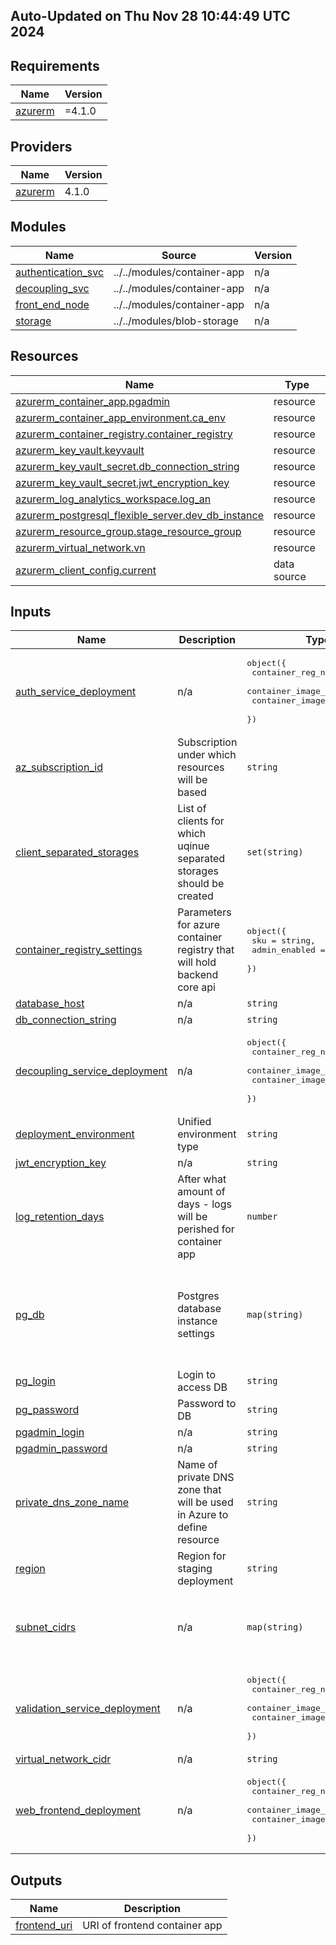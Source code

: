 ## Auto-Updated on Thu Nov 28 10:44:49 UTC 2024

<!-- BEGIN_TF_DOCS -->
## Requirements

| Name | Version |
|------|---------|
| <a name="requirement_azurerm"></a> [azurerm](#requirement\_azurerm) | =4.1.0 |

## Providers

| Name | Version |
|------|---------|
| <a name="provider_azurerm"></a> [azurerm](#provider\_azurerm) | 4.1.0 |

## Modules

| Name | Source | Version |
|------|--------|---------|
| <a name="module_authentication_svc"></a> [authentication\_svc](#module\_authentication\_svc) | ../../modules/container-app | n/a |
| <a name="module_decoupling_svc"></a> [decoupling\_svc](#module\_decoupling\_svc) | ../../modules/container-app | n/a |
| <a name="module_front_end_node"></a> [front\_end\_node](#module\_front\_end\_node) | ../../modules/container-app | n/a |
| <a name="module_storage"></a> [storage](#module\_storage) | ../../modules/blob-storage | n/a |

## Resources

| Name | Type |
|------|------|
| [azurerm_container_app.pgadmin](https://registry.terraform.io/providers/hashicorp/azurerm/4.1.0/docs/resources/container_app) | resource |
| [azurerm_container_app_environment.ca_env](https://registry.terraform.io/providers/hashicorp/azurerm/4.1.0/docs/resources/container_app_environment) | resource |
| [azurerm_container_registry.container_registry](https://registry.terraform.io/providers/hashicorp/azurerm/4.1.0/docs/resources/container_registry) | resource |
| [azurerm_key_vault.keyvault](https://registry.terraform.io/providers/hashicorp/azurerm/4.1.0/docs/resources/key_vault) | resource |
| [azurerm_key_vault_secret.db_connection_string](https://registry.terraform.io/providers/hashicorp/azurerm/4.1.0/docs/resources/key_vault_secret) | resource |
| [azurerm_key_vault_secret.jwt_encryption_key](https://registry.terraform.io/providers/hashicorp/azurerm/4.1.0/docs/resources/key_vault_secret) | resource |
| [azurerm_log_analytics_workspace.log_an](https://registry.terraform.io/providers/hashicorp/azurerm/4.1.0/docs/resources/log_analytics_workspace) | resource |
| [azurerm_postgresql_flexible_server.dev_db_instance](https://registry.terraform.io/providers/hashicorp/azurerm/4.1.0/docs/resources/postgresql_flexible_server) | resource |
| [azurerm_resource_group.stage_resource_group](https://registry.terraform.io/providers/hashicorp/azurerm/4.1.0/docs/resources/resource_group) | resource |
| [azurerm_virtual_network.vn](https://registry.terraform.io/providers/hashicorp/azurerm/4.1.0/docs/resources/virtual_network) | resource |
| [azurerm_client_config.current](https://registry.terraform.io/providers/hashicorp/azurerm/4.1.0/docs/data-sources/client_config) | data source |

## Inputs

| Name | Description | Type | Default | Required |
|------|-------------|------|---------|:--------:|
| <a name="input_auth_service_deployment"></a> [auth\_service\_deployment](#input\_auth\_service\_deployment) | n/a | <pre>object({<br/>    container_reg_name   = string<br/>    container_image_name = string<br/>    container_image_tag  = string<br/>  })</pre> | <pre>{<br/>  "container_image_name": "authentication-svc",<br/>  "container_image_tag": "3e623a8",<br/>  "container_reg_name": "saftstagecr"<br/>}</pre> | no |
| <a name="input_az_subscription_id"></a> [az\_subscription\_id](#input\_az\_subscription\_id) | Subscription under which resources will be based | `string` | n/a | yes |
| <a name="input_client_separated_storages"></a> [client\_separated\_storages](#input\_client\_separated\_storages) | List of clients for which uqinue separated storages should be created | `set(string)` | <pre>[<br/>  "client1"<br/>]</pre> | no |
| <a name="input_container_registry_settings"></a> [container\_registry\_settings](#input\_container\_registry\_settings) | Parameters for azure container registry that will hold backend core api | <pre>object({<br/>    sku           = string,<br/>    admin_enabled = bool<br/>  })</pre> | <pre>{<br/>  "admin_enabled": true,<br/>  "sku": "Basic"<br/>}</pre> | no |
| <a name="input_database_host"></a> [database\_host](#input\_database\_host) | n/a | `string` | n/a | yes |
| <a name="input_db_connection_string"></a> [db\_connection\_string](#input\_db\_connection\_string) | n/a | `string` | n/a | yes |
| <a name="input_decoupling_service_deployment"></a> [decoupling\_service\_deployment](#input\_decoupling\_service\_deployment) | n/a | <pre>object({<br/>    container_reg_name   = string<br/>    container_image_name = string<br/>    container_image_tag  = string<br/>  })</pre> | <pre>{<br/>  "container_image_name": "decoupling-svc",<br/>  "container_image_tag": "latest",<br/>  "container_reg_name": "saftstagecr"<br/>}</pre> | no |
| <a name="input_deployment_environment"></a> [deployment\_environment](#input\_deployment\_environment) | Unified environment type | `string` | `"stage"` | no |
| <a name="input_jwt_encryption_key"></a> [jwt\_encryption\_key](#input\_jwt\_encryption\_key) | n/a | `string` | n/a | yes |
| <a name="input_log_retention_days"></a> [log\_retention\_days](#input\_log\_retention\_days) | After what amount of days - logs will be perished for container app | `number` | `30` | no |
| <a name="input_pg_db"></a> [pg\_db](#input\_pg\_db) | Postgres database instance settings | `map(string)` | <pre>{<br/>  "pg_version": "16",<br/>  "sku_name": "B_Standard_B1ms",<br/>  "storage_size_mb": "32768",<br/>  "storage_tier": "P4",<br/>  "zone": "1"<br/>}</pre> | no |
| <a name="input_pg_login"></a> [pg\_login](#input\_pg\_login) | Login to access DB | `string` | n/a | yes |
| <a name="input_pg_password"></a> [pg\_password](#input\_pg\_password) | Password to DB | `string` | n/a | yes |
| <a name="input_pgadmin_login"></a> [pgadmin\_login](#input\_pgadmin\_login) | n/a | `string` | n/a | yes |
| <a name="input_pgadmin_password"></a> [pgadmin\_password](#input\_pgadmin\_password) | n/a | `string` | n/a | yes |
| <a name="input_private_dns_zone_name"></a> [private\_dns\_zone\_name](#input\_private\_dns\_zone\_name) | Name of private DNS zone that will be used in Azure to define resource | `string` | `"saft.postgres.database.azure.com"` | no |
| <a name="input_region"></a> [region](#input\_region) | Region for staging deployment | `string` | `"North Europe"` | no |
| <a name="input_subnet_cidrs"></a> [subnet\_cidrs](#input\_subnet\_cidrs) | n/a | `map(string)` | <pre>{<br/>  "aca_subnet": "10.0.8.0/23",<br/>  "db_gw_sn": "10.0.2.0/24",<br/>  "db_sn": "10.0.1.0/24"<br/>}</pre> | no |
| <a name="input_validation_service_deployment"></a> [validation\_service\_deployment](#input\_validation\_service\_deployment) | n/a | <pre>object({<br/>    container_reg_name   = string<br/>    container_image_name = string<br/>    container_image_tag  = string<br/>  })</pre> | <pre>{<br/>  "container_image_name": "validation-svc",<br/>  "container_image_tag": "latest",<br/>  "container_reg_name": "saftstagecr"<br/>}</pre> | no |
| <a name="input_virtual_network_cidr"></a> [virtual\_network\_cidr](#input\_virtual\_network\_cidr) | n/a | `string` | `"10.0.0.0/16"` | no |
| <a name="input_web_frontend_deployment"></a> [web\_frontend\_deployment](#input\_web\_frontend\_deployment) | n/a | <pre>object({<br/>    container_reg_name   = string<br/>    container_image_name = string<br/>    container_image_tag  = string<br/>  })</pre> | <pre>{<br/>  "container_image_name": "saft-front-end",<br/>  "container_image_tag": "latest",<br/>  "container_reg_name": "saftstagecr"<br/>}</pre> | no |

## Outputs

| Name | Description |
|------|-------------|
| <a name="output_frontend_uri"></a> [frontend\_uri](#output\_frontend\_uri) | URI of frontend container app |
<!-- END_TF_DOCS -->
